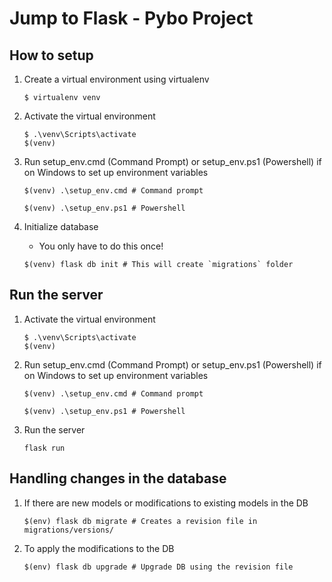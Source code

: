 # Jump to Flask - Pybo Project

## How to setup

1. Create a virtual environment using virtualenv

   ```shell
   $ virtualenv venv
   ```

2. Activate the virtual environment

   ```shell
   $ .\venv\Scripts\activate
   $(venv)
   ```

3. Run setup_env.cmd (Command Prompt) or setup_env.ps1 (Powershell) if on Windows to set up environment variables

   ```shell
   $(venv) .\setup_env.cmd # Command prompt
   ```

   ```shell
   $(venv) .\setup_env.ps1 # Powershell
   ```

4. Initialize database

   - You only have to do this once!

   ```shell
   $(venv) flask db init # This will create `migrations` folder
   ```

## Run the server

1. Activate the virtual environment

   ```shell
   $ .\venv\Scripts\activate
   $(venv)
   ```

2. Run setup_env.cmd (Command Prompt) or setup_env.ps1 (Powershell) if on Windows to set up environment variables

   ```shell
   $(venv) .\setup_env.cmd # Command prompt
   ```

   ```shell
   $(venv) .\setup_env.ps1 # Powershell
   ```

3. Run the server

   ```shell
   flask run
   ```

## Handling changes in the database

1. If there are new models or modifications to existing models in the DB

   ```shell
   $(env) flask db migrate # Creates a revision file in migrations/versions/
   ```

2. To apply the modifications to the DB

   ```shell
   $(env) flask db upgrade # Upgrade DB using the revision file
   ```
